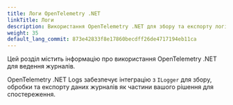 ```yaml
---
title: Логи OpenTelemetry .NET
linkTitle: Логи
description: Використання OpenTelemetry .NET для збору та експорту логів даних телеметрії
weight: 35
default_lang_commit: 873e42833f8e17860becdff26de4717194eb11ca
---
```


Цей розділ містить інформацію про використання OpenTelemetry .NET для ведення журналів.

OpenTelemetry .NET Logs забезпечує інтеграцію з `ILogger` для збору, обробки та експорту даних журналів як частини вашого рішення для спостереження.
